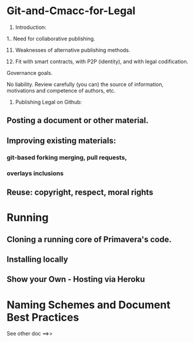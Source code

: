 # Git-and-Cmacc-for-Legal

1. Introduction:

1..  Need for collaborative publishing.
  
11.   Weaknesses of alternative publishing methods.

11.   Fit with smart contracts, with P2P (identity), and with legal codification.

   Governance goals. 

   No liability.  Review carefully (you can) the source of information, motivations and competence of authors, etc.

1. Publishing Legal on Github:

## Posting a document or other material.

## Improving existing materials:

### git-based forking merging, pull requests, 

### overlays inclusions 

## Reuse: copyright, respect, moral rights

# Running

## Cloning a running core of Primavera's code. 

## Installing locally

## Show your Own - Hosting via Heroku


# Naming Schemes and Document Best Practices

See other doc ==>>



